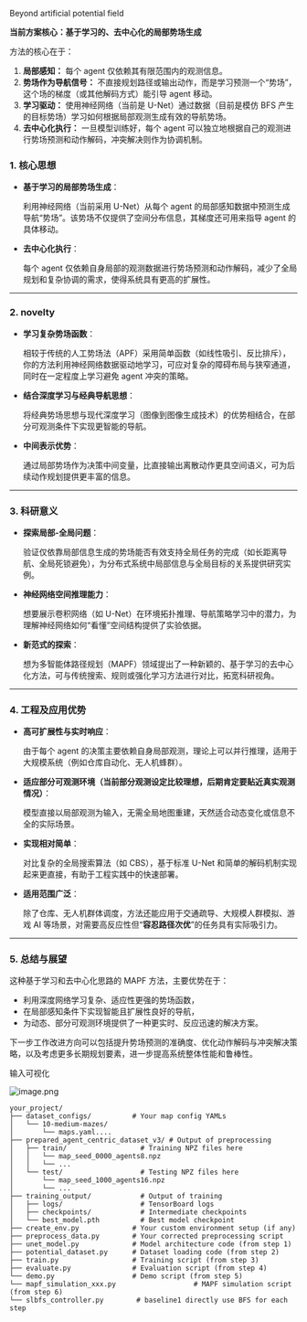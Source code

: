 Beyond artificial potential field

**当前方案核心：基于学习的、去中心化的局部势场生成**

方法的核心在于：

1. **局部感知：** 每个 agent 仅依赖其有限范围内的观测信息。
2. **势场作为导航信号：** 不直接规划路径或输出动作，而是学习预测一个“势场”，这个场的梯度（或其他解码方式）能引导 agent 移动。
3. **学习驱动：** 使用神经网络（当前是 U-Net）通过数据（目前是模仿 BFS 产生的目标势场）学习如何根据局部观测生成有效的导航势场。
4. **去中心化执行：** 一旦模型训练好，每个 agent 可以独立地根据自己的观测进行势场预测和动作解码，冲突解决则作为协调机制。

### **1. 核心思想**

- **基于学习的局部势场生成**：
    
    利用神经网络（当前采用 U-Net）从每个 agent 的局部感知数据中预测生成导航“势场”。该势场不仅提供了空间分布信息，其梯度还可用来指导 agent 的具体移动。
    
- **去中心化执行**：
    
    每个 agent 仅依赖自身局部的观测数据进行势场预测和动作解码，减少了全局规划和复杂协调的需求，使得系统具有更高的扩展性。
    

---

### **2. novelty**

- **学习复杂势场函数**：
    
    相较于传统的人工势场法（APF）采用简单函数（如线性吸引、反比排斥），你的方法利用神经网络数据驱动地学习，可应对复杂的障碍布局与狭窄通道，同时在一定程度上学习避免 agent 冲突的策略。
    
- **结合深度学习与经典导航思想**：
    
    将经典势场思想与现代深度学习（图像到图像生成技术）的优势相结合，在部分可观测条件下实现更智能的导航。
    
- **中间表示优势**：
    
    通过局部势场作为决策中间变量，比直接输出离散动作更具空间语义，可为后续动作规划提供更丰富的信息。
    

---

### **3. 科研意义**

- **探索局部-全局问题**：
    
    验证仅依靠局部信息生成的势场能否有效支持全局任务的完成（如长距离导航、全局死锁避免），为分布式系统中局部信息与全局目标的关系提供研究实例。
    
- **神经网络空间推理能力**：
    
    想要展示卷积网络（如 U-Net）在环境拓扑推理、导航策略学习中的潜力，为理解神经网络如何“看懂”空间结构提供了实验依据。
    
- **新范式的探索**：
    
    想为多智能体路径规划（MAPF）领域提出了一种新颖的、基于学习的去中心化方法，可与传统搜索、规则或强化学习方法进行对比，拓宽科研视角。
    

---

### **4. 工程及应用优势**

- **高可扩展性与实时响应**：
    
    由于每个 agent 的决策主要依赖自身局部观测，理论上可以并行推理，适用于大规模系统（例如仓库自动化、无人机蜂群）。
    
- **适应部分可观测环境（当前部分观测设定比较理想，后期肯定要贴近真实观测情况）**：
    
    模型直接以局部观测为输入，无需全局地图重建，天然适合动态变化或信息不全的实际场景。
    
- **实现相对简单**：
    
    对比复杂的全局搜索算法（如 CBS），基于标准 U-Net 和简单的解码机制实现起来更直接，有助于工程实践中的快速部署。
    
- **适用范围广泛**：
    
    除了仓库、无人机群体调度，方法还能应用于交通疏导、大规模人群模拟、游戏 AI 等场景，对需要高反应性但“**容忍路径次优**”的任务具有实际吸引力。
    

---

### **5. 总结与展望**

这种基于学习和去中心化思路的 MAPF 方法，主要优势在于：

- 利用深度网络学习复杂、适应性更强的势场函数，
- 在局部感知条件下实现智能且扩展性良好的导航，
- 为动态、部分可观测环境提供了一种更实时、反应迅速的解决方案。

下一步工作改进方向可以包括提升势场预测的准确度、优化动作解码与冲突解决策略，以及考虑更多长期规划要素，进一步提高系统整体性能和鲁棒性。

输入可视化

![image.png](attachment:218a4166-5000-49d4-be79-fc2cbecd0f0b:image.png)


```text
your_project/
├── dataset_configs/          # Your map config YAMLs
│   └── 10-medium-mazes/
│       └── maps.yaml....
├── prepared_agent_centric_dataset_v3/ # Output of preprocessing
│   ├── train/                  # Training NPZ files here
│   │   └── map_seed_0000_agents8.npz
│   │   └── ...
│   └── test/                   # Testing NPZ files here
│       └── map_seed_1000_agents16.npz
│       └── ...
├── training_output/            # Output of training
│   ├── logs/                   # TensorBoard logs
│   ├── checkpoints/            # Intermediate checkpoints
│   └── best_model.pth          # Best model checkpoint
├── create_env.py             # Your custom environment setup (if any)
├── preprocess_data.py        # Your corrected preprocessing script
├── unet_model.py             # Model architecture code (from step 1)
├── potential_dataset.py      # Dataset loading code (from step 2)
├── train.py                  # Training script (from step 3)
├── evaluate.py               # Evaluation script (from step 4)
└── demo.py                   # Demo script (from step 5)
└── mapf_simulation_xxx.py                   # MAPF simulation script (from step 6)
└── slbfs_controller.py        # baseline1 directly use BFS for each step
